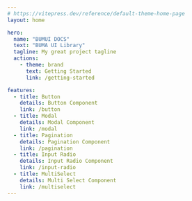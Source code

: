 ```yaml
---
# https://vitepress.dev/reference/default-theme-home-page
layout: home

hero:
  name: "BUMUI DOCS"
  text: "BUMA UI Library"
  tagline: My great project tagline
  actions:
    - theme: brand
      text: Getting Started
      link: /getting-started

features:
  - title: Button
    details: Button Component
    link: /button
  - title: Modal
    details: Modal Component
    link: /modal
  - title: Pagination
    details: Pagination Component
    link: /pagination
  - title: Input Radio
    details: Input Radio Component
    link: /input-radio
  - title: MultiSelect
    details: Multi Select Component
    link: /multiselect
---
```

